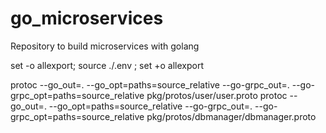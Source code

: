 # go_microservices
Repository to build microservices with golang

set -o allexport; source ./.env ; set +o allexport

protoc --go_out=. --go_opt=paths=source_relative --go-grpc_out=. --go-grpc_opt=paths=source_relative pkg/protos/user/user.proto
protoc --go_out=. --go_opt=paths=source_relative --go-grpc_out=. --go-grpc_opt=paths=source_relative pkg/protos/dbmanager/dbmanager.proto